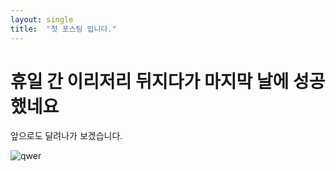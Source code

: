 ```yaml
---
layout: single
title:  "첫 포스팅 입니다."
---
```


# 휴일 간 이리저리 뒤지다가 마지막 날에 성공했네요

앞으로도 달려나가 보겠습니다.



![qwer](C:\Users\store\git\liziAmong.github.io\images\2025-05-06-first\qwer.jpg)
